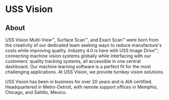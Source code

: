 # USS Vision 

## About


USS Vision Multi-View™, Surface Scan™, and Exact Scan™ were born from the creativity of our dedicated team seeking ways to reduce manufacture's costs while improving quality. Industry 4.0 is here with USS Image Drive™; connecting machine vision systems globally while interfacing with our customers' quality tracking systems, all accessible in one central dashboard. Our machine learning software is a perfect fit for the most challenging applications. At USS Vision, we provide turnkey vision solutions.

 

USS Vision has been in business for over 20 years and is AIA certified. Headquartered in Metro-Detroit, with remote support offices in Memphis, Chicago, and Saltillo, Mexico.